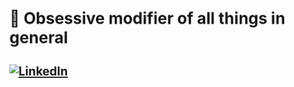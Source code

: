 # 🔭 Obsessive modifier of all things in general


## [![LinkedIn](https://img.shields.io/badge/LinkedIn-%230077B5.svg?logo=linkedin&logoColor=white)](https://linkedin.com/in/https://www.linkedin.com/in/iolo-jones/) 

<!-- Proudly created with GPRM ( https://gprm.itsvg.in ) -->
